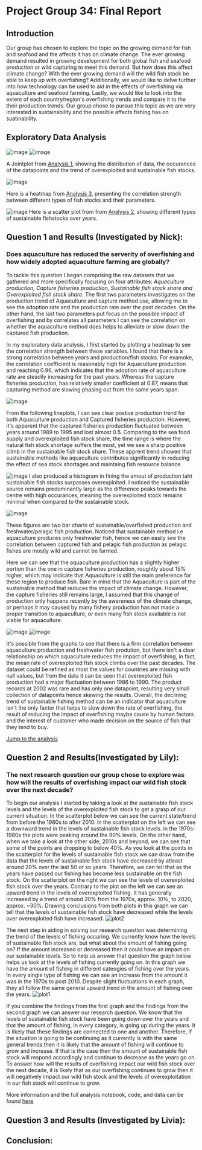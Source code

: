 # Project Group 34: Final Report

## Introduction

Our group has chosen to explore the topic on the growing demand for fish and seafood and the affects it has on climate change. The ever growing demand resulted in growing development for both global fish and seafood production or wild capturing to meet this demand. But how does this affect climate change? With the ever growing demand will the wild fish stock be able to keep up with overfishing? Additionally, we would like to delve further into how technology can be used to aid in the effects of overfishing via aquaculture and seafood farming. Lastly, we would like to look into the extent of each country/region's overfishing trends and compare it to the their production trends. Our group chose to pursue this topic as we are very interested in sustainability and the possible affects fishing has on suatinability.

## Exploratory Data Analysis

![image](./images/EDA1.png)
![image](./images/EDA2.png)

A Jointplot from [Analysis 1](./notebooks/nick.ipynb), showing the distribution of data, the occurances of the datapoints and the trend of overexploited and sustainable fish stocks.

![image](./images/EDA3.png)

Here is a heatmap from [Analysis 3](./notebooks/livia.ipynb), presenting the correlation strength between different types of fish stocks and their parameters.

![image](./images/EDA4.png)
Here is a scatter plot from from [Analysis 2](./notebooks/lily.ipynb), showing different types of sustainable fishstocks over years.

## Question 1 and Results (Investigated by Nick):

### **Does aquaculture has reduced the serverity of overfishing and how widely adopted aquaculture farming are globally?**

To tackle this question I began comprising the raw datasets that we gathered and more specifically focusing on four attributes: *Aquaculture production, Capture fisheries production, Sustainable fish stock share and Overexploited fish stock share*. The first two parameters investigates on the production trend of Aquaculture and capture method use, allowing me to see the adoption rate and the production rate over the past decades. On the other hand, the last two parameters put focus on the possible impact of overfishing and by correlates all parameters I can see the correlation on whether the aquaculture method does helps to alleviate or slow down the captured fish production.

In my exploratory data analysis, I first started by plotting a heatmap to see the correlation strength between these variables. I found that there is a strong correlation between years and production/fish stocks. For examoke, the correlation coefficient is reasonably high for Aquaculture production and reaching 0.96, which indicates that the adoption rate of aquaculture rate are steadily increasing for the past years. Whereas the capture fisheries production, has relatively smaller coefficient at 0.87, means that capturing method are slowing phasing out from the same years span.

![image](./images/nick1.png)

From the following lineplots, I can see clear postive production trend for both Aquaculture production and Captured fisheries production. However, it's apparent that the captured fisheries production fluctuated between years around 1989 to 1995 and lost almost 0.5. Comparing to the sea food supply and overexploited fish stock share, the time range is where the natural fish stock shortage suffers the most, yet we see a sharp positive climb in the sustainable fish stock share. These apprent trend showed that sustainable methods like aquaculture contributes significantly in reducing the effect of sea stock shortages and maintaing fish resource balance.

![image](./images/nick2.png)
I also produced a histogram in fining the amout of production taht sustainable fish stocks surpasses overexploited. I noticed the sustainable source remains predominantly large as the difference peaks towards the centre with high occurances, meaning the overexploited stock remains minimal when compared to the sustainable stock.

![image](./images/nick3.png)

These figures are two bar charts of sustainable/overfished production and freshwater/pelagic fish production. Noticed that sustainable method i.e aquaculture produces only freshwater fish, hence we can easily see the correlation between captured fish and pelagic fish production as pelagic fishes are mostly wild and cannot be farmed.

Here we can see that the aquaculture production has a slightly higher portion than the one in capture fisheries production, roughtly about 15% higher, which may indicate that Aquaculture is still the main preference for these region to produce fish. Bare in mind that the Aquaculture is part of the sustainable method that reduces the impact of climate change. However, the capture fisheries still remains large, I assumed that this change of production only happens recently by the awareness of the climate change, or perhaps it may caused by many fishery production has not made a proper transition to aquaculture, or even many fish stock avaliable is not viable for aquaculture.

![image](./images/nick4.png)
![image](./images/nick5.png)

It's possible from the graphs to see that there is a firm correlation between aquaculture production and freshwater fish prodution, but there isn't a clear relationship on which aquaculture reduces the impact of overfishing, in fact, the mean rate of overexploited fish stock climbs over the past decades. The dataset could be refined as most the values for countries are missing with null values, but from the data it can be seen that overexploited fish production had a major fluctuation between 1986 to 1990. The product records at 2002 was rare and has only one datapoint, resulting very small collection of datapoints hence skewing the results. Overall, the declining trend of sustainable fishing method can be an indicator that aquaculture isn't the only factor that helps to slow down the rate of overfishing, the result of reducing the impact of overfishing maybe cause by human factors and the interest of customer who made decision on the source of fish that they tend to buy.

[Jump to the analysis](./notebooks/nick.ipynb)

## Question 2 and Results(Investigated by Lily):

### **The next research question our group chose to explore was how will the results of overfishing impact our wild fish stock over the next decade?**

To begin our analysis I started by taking a look at the sustainable fish stock levels and the levels of the overexploited fish stock to get a grasp of our current situation. In the scatterplot below we can see the current state/trend from before the 1980s to after 2010. In the scatterplot on the left we can see a downward trend in the levels of sustainable fish stock levels. in the 1970s-1980s the plots were peaking around the 90% levels. On the other hand, when we take a look at the other side, 2010s and beyond, we can see that some of the points are dropping to below 40%. As you look at the points in the scatterplot for the levels of sustainable fish stock we can draw from the data that the levels of sustainable fish stock have decreased by atleast around 20% over the last 50 or so years. Therefore, we can tell that as the years have passed our fishing has become less sustainable on the fish stock. On the scatterplot on the right we can see the levels of overexploited fish stock over the years. Contrary to the plot on the left we can see an upward trend in the levels of overexploited fishing. It has generally increased by a trend of around 20% from the 1970s, approx. 10%, to 2020, approx. ~30%. Drawing conclusions from both plots in this graph we can tell that the levels of sustainable fish stock have decreased while the levels over overexploited fish have increased. 
![plot2](./images/lily2.png)

The next step in aiding in solving our research question was determining the trend of the levels of fishing occuring. We currently know how the levels of sustainable fish stock are, but what about the amount of fishing going on? If the amount increased or decreased then it could have an impact on our sustainable levels. So to help us answer that question the graph below helps us look at the levels of fishing currently going on. In this graph we have the amount of fishing in different cateogies of fishing over the years. In every single type of fishing we can see an increase from the amount it was in the 1970s to post 2010. Despite slight fluctuations in each graph, they all follow the same general upward trend in the amount of fishing over the years.
![plot1](./images/lily1.png)

If you combine the findings from the first graph and the findings from the second graph we can answer our research question. We know that the levels of sustainable fish stock have been going down over the years and that the amount of fishing, in every category, is going up during the years. It is likely that these findings are connected to one and another. Therefore, if the situation is going to be continuing as it currently is with the same general trends then it is likely that the amount of fishing will continue to grow and increase. If that is the case then the amount of sustainable fish stock will respond accordingly and continue to decrease as the years go on. To answer how will the results of overfishing impact our wild fish stock over the next decade, it is likely that as our overfishing continues to grow then it will negatively impact our wild fish stock and the levels of overexploitation in our fish stock will continue to grow.

More information and the full analysis notebook, code, and data can be found [here](./notebooks/lily.ipynb)

## Question 3 and Results (Investigated by Livia):

## Conclusion:
